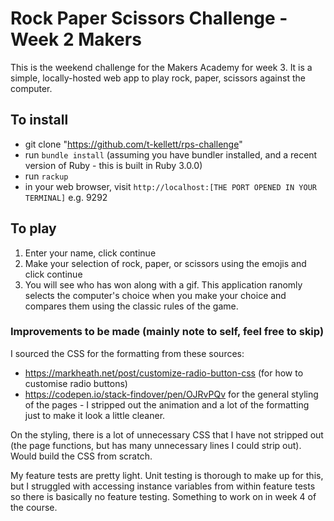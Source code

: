 # Rock Paper Scissors Challenge - Week 2 Makers
This is the weekend challenge for the Makers Academy for week 3. It is a simple, locally-hosted web app to play rock, paper, scissors against the computer.

## To install
- git clone "https://github.com/t-kellett/rps-challenge"
- run `bundle install` (assuming you have bundler installed, and a recent version of Ruby - this is built in Ruby 3.0.0)
- run `rackup`
- in your web browser, visit `http://localhost:[THE PORT OPENED IN YOUR TERMINAL]` e.g. 9292

## To play
1. Enter your name, click continue
2. Make your selection of rock, paper, or scissors using the emojis and click continue
3. You will see who has won along with a gif. This application ranomly selects the computer's choice when you make your choice and compares them using the classic rules of the game.

### Improvements to be made (mainly note to self, feel free to skip)
I sourced the CSS for the formatting from these sources:
- https://markheath.net/post/customize-radio-button-css (for how to customise radio buttons)
- https://codepen.io/stack-findover/pen/OJRvPQv for the general styling of the pages - I stripped out the animation and a lot of the formatting just to make it look a little cleaner.

On the styling, there is a lot of unnecessary CSS that I have not stripped out (the page functions, but has many unnecessary lines I could strip out). Would build the CSS from scratch.

My feature tests are pretty light. Unit testing is thorough to make up for this, but I struggled with accessing instance variables from within feature tests so there is basically no feature testing. Something to work on in week 4 of the course.

